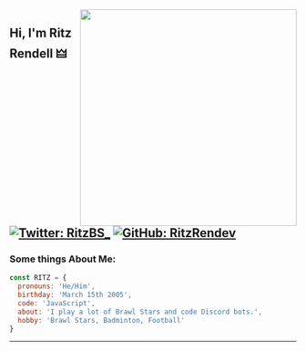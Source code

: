 <img src="https://github-readme-stats.vercel.app/api?username=RitzRendev&show_icons=true&theme=radical" align="right" width="380">
<h2> Hi, I'm Ritz Rendell 🜲</h2>


[![Twitter: RitzBS_](https://img.shields.io/twitter/follow/RitzBS_?style=social&olor=BLACK&)](https://twitter.com/DEV_DIBSTER)
[![GitHub: RitzRendev](https://img.shields.io/github/followers/RitzRendev?color=BLACK&style=social)](https://github.com/DIBSTERYT)
---

### Some things About Me:

```js
const RITZ = {
  pronouns: 'He/Him',
  birthday: 'March 15th 2005',
  code: 'JavaScript',
  about: 'I play a lot of Brawl Stars and code Discord bots.',
  hobby: 'Brawl Stars, Badminton, Football'
}
```
---
